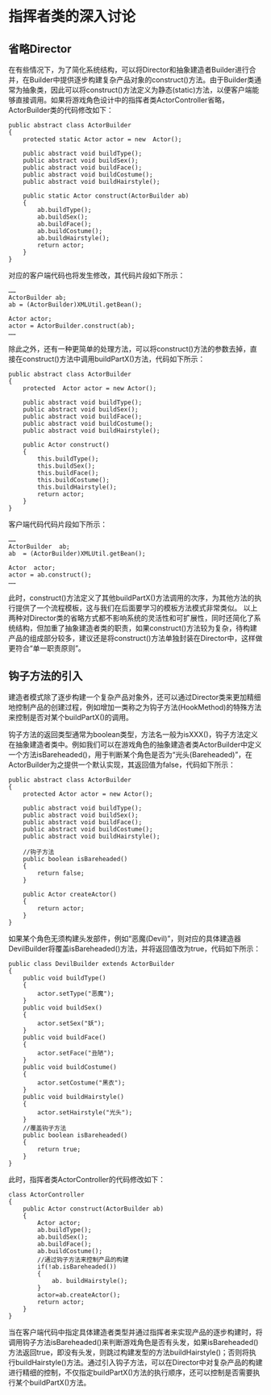 # 指挥者类的深入讨论
## 省略Director
在有些情况下，为了简化系统结构，可以将Director和抽象建造者Builder进行合并，在Builder中提供逐步构建复杂产品对象的construct()方法。由于Builder类通常为抽象类，因此可以将construct()方法定义为静态(static)方法，以便客户端能够直接调用。如果将游戏角色设计中的指挥者类ActorController省略，ActorBuilder类的代码修改如下：
```
public abstract class ActorBuilder
{
    protected static Actor actor = new  Actor();

    public abstract void buildType();
    public abstract void buildSex();
    public abstract void buildFace();
    public abstract void buildCostume();
    public abstract void buildHairstyle();

    public static Actor construct(ActorBuilder ab)
    {
        ab.buildType();
        ab.buildSex();
        ab.buildFace();
        ab.buildCostume();
        ab.buildHairstyle();
        return actor;
    }
}
```
对应的客户端代码也将发生修改，其代码片段如下所示：
```
……
ActorBuilder ab;
ab = (ActorBuilder)XMLUtil.getBean();

Actor actor;
actor = ActorBuilder.construct(ab);
……
```
除此之外，还有一种更简单的处理方法，可以将construct()方法的参数去掉，直接在construct()方法中调用buildPartX()方法，代码如下所示：
```
public abstract class ActorBuilder
{
    protected  Actor actor = new Actor();

    public abstract void buildType();
    public abstract void buildSex();
    public abstract void buildFace();
    public abstract void buildCostume();
    public abstract void buildHairstyle();

    public Actor construct()
    {
        this.buildType();
        this.buildSex();
        this.buildFace();
        this.buildCostume();
        this.buildHairstyle();
        return actor;
    }
}
```
客户端代码代码片段如下所示：
```
……
ActorBuilder  ab;
ab  = (ActorBuilder)XMLUtil.getBean();

Actor  actor;
actor = ab.construct();
……
```
此时，construct()方法定义了其他buildPartX()方法调用的次序，为其他方法的执行提供了一个流程模板，这与我们在后面要学习的模板方法模式非常类似。
以上两种对Director类的省略方式都不影响系统的灵活性和可扩展性，同时还简化了系统结构，但加重了抽象建造者类的职责，如果construct()方法较为复杂，待构建产品的组成部分较多，建议还是将construct()方法单独封装在Director中，这样做更符合“单一职责原则”。

## 钩子方法的引入
建造者模式除了逐步构建一个复杂产品对象外，还可以通过Director类来更加精细地控制产品的创建过程，例如增加一类称之为钩子方法(HookMethod)的特殊方法来控制是否对某个buildPartX()的调用。

钩子方法的返回类型通常为boolean类型，方法名一般为isXXX()，钩子方法定义在抽象建造者类中。例如我们可以在游戏角色的抽象建造者类ActorBuilder中定义一个方法isBareheaded()，用于判断某个角色是否为“光头(Bareheaded)”，在ActorBuilder为之提供一个默认实现，其返回值为false，代码如下所示：
```
public abstract class ActorBuilder
{
    protected Actor actor = new Actor();

    public abstract void buildType();
    public abstract void buildSex();
    public abstract void buildFace();
    public abstract void buildCostume();
    public abstract void buildHairstyle();

    //钩子方法
    public boolean isBareheaded()
    {
        return false;
    }

    public Actor createActor()
    {
        return actor;
    }
}
```
如果某个角色无须构建头发部件，例如“恶魔(Devil)”，则对应的具体建造器DevilBuilder将覆盖isBareheaded()方法，并将返回值改为true，代码如下所示：
```
public class DevilBuilder extends ActorBuilder
{
    public void buildType()
    {
        actor.setType("恶魔");
    }
    public void buildSex()
    {
        actor.setSex("妖");
    }
    public void buildFace()
    {
        actor.setFace("丑陋");
    }
    public void buildCostume()
    {
        actor.setCostume("黑衣");
    }
    public void buildHairstyle()
    {
        actor.setHairstyle("光头");
    }
    //覆盖钩子方法
    public boolean isBareheaded()
    {
        return true;
    }     
}
```
此时，指挥者类ActorController的代码修改如下：
```
class ActorController
{
    public Actor construct(ActorBuilder ab)
    {
        Actor actor;
        ab.buildType();
        ab.buildSex();
        ab.buildFace();
        ab.buildCostume();
        //通过钩子方法来控制产品的构建
        if(!ab.isBareheaded())
        {
            ab. buildHairstyle();
        }
        actor=ab.createActor();
        return actor;
    }
}
```
当在客户端代码中指定具体建造者类型并通过指挥者来实现产品的逐步构建时，将调用钩子方法isBareheaded()来判断游戏角色是否有头发，如果isBareheaded()方法返回true，即没有头发，则跳过构建发型的方法buildHairstyle()；否则将执行buildHairstyle()方法。通过引入钩子方法，可以在Director中对复杂产品的构建进行精细的控制，不仅指定buildPartX()方法的执行顺序，还可以控制是否需要执行某个buildPartX()方法。